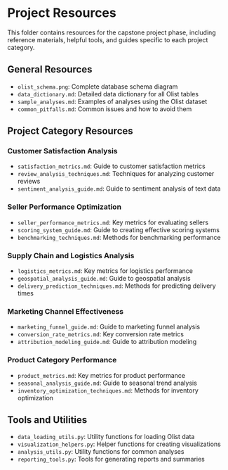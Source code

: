 # Project Resources

This folder contains resources for the capstone project phase, including reference materials, helpful tools, and guides specific to each project category.

## General Resources

- `olist_schema.png`: Complete database schema diagram
- `data_dictionary.md`: Detailed data dictionary for all Olist tables
- `sample_analyses.md`: Examples of analyses using the Olist dataset
- `common_pitfalls.md`: Common issues and how to avoid them

## Project Category Resources

### Customer Satisfaction Analysis
- `satisfaction_metrics.md`: Guide to customer satisfaction metrics
- `review_analysis_techniques.md`: Techniques for analyzing customer reviews
- `sentiment_analysis_guide.md`: Guide to sentiment analysis of text data

### Seller Performance Optimization
- `seller_performance_metrics.md`: Key metrics for evaluating sellers
- `scoring_system_guide.md`: Guide to creating effective scoring systems
- `benchmarking_techniques.md`: Methods for benchmarking performance

### Supply Chain and Logistics Analysis
- `logistics_metrics.md`: Key metrics for logistics performance
- `geospatial_analysis_guide.md`: Guide to geospatial analysis
- `delivery_prediction_techniques.md`: Methods for predicting delivery times

### Marketing Channel Effectiveness
- `marketing_funnel_guide.md`: Guide to marketing funnel analysis
- `conversion_rate_metrics.md`: Key conversion rate metrics
- `attribution_modeling_guide.md`: Guide to attribution modeling

### Product Category Performance
- `product_metrics.md`: Key metrics for product performance
- `seasonal_analysis_guide.md`: Guide to seasonal trend analysis
- `inventory_optimization_techniques.md`: Methods for inventory optimization

## Tools and Utilities

- `data_loading_utils.py`: Utility functions for loading Olist data
- `visualization_helpers.py`: Helper functions for creating visualizations
- `analysis_utils.py`: Utility functions for common analyses
- `reporting_tools.py`: Tools for generating reports and summaries